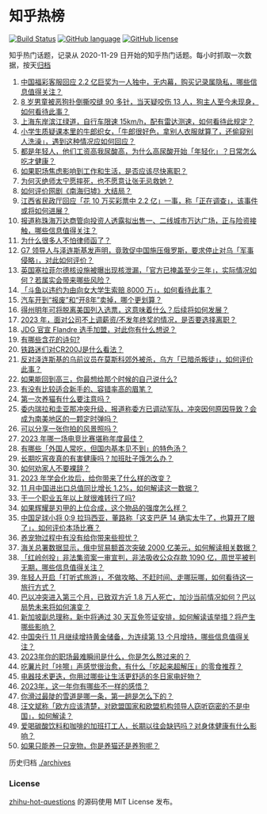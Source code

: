 # 知乎热榜
[![Build Status](https://github.com/ToWeLong/zhihu-hot-questions/workflows/CI/badge.svg)](https://github.com/ToWeLong/zhihu-hot-questions/actions)
[![GitHub language](https://img.shields.io/badge/language-golang-orange.svg)](https://golang.org/)
[![GitHub license](https://img.shields.io/github/license/ToWeLong/zhihu-hot-questions)](https://github.com/ToWeLong/zhihu-hot-questions/blob/main/LICENSE)

知乎热门话题，记录从 2020-11-29 日开始的知乎热门话题。每小时抓取一次数据，按天[归档](./archives)

<!-- BEGIN -->

1. [中国福彩客服回应 2.2 亿巨奖为一人独中，无内幕，购买记录属隐私，哪些信息值得关注？](https://www.zhihu.com/question/633719611)
1. [8 岁男童被恶狗扑倒撕咬缝 90 多针，当天疑咬伤 13 人，狗主人至今未现身，如何看待此事？](https://www.zhihu.com/question/633522963)
1. [上海东岸滨江绿道，自行车限速 15km/h，配有雷达测速，如何看待此规定？](https://www.zhihu.com/question/633388055)
1. [小学生质疑课本里的牛郎织女，「牛郎很好色，拿别人衣服就算了，还偷窥别人洗澡」，遇到这种情况应如何回应？](https://www.zhihu.com/question/633574731)
1. [都是年轻人，他们工资高我尿酸高，为什么高尿酸开始「年轻化」？日常怎么吃才健康？](https://www.zhihu.com/question/633419894)
1. [如果职场焦虑影响到工作和生活，是否应该尽快离职？](https://www.zhihu.com/question/632472702)
1. [为何灭绝师太宁愿摔死，也不愿意让张无忌救她？](https://www.zhihu.com/question/633116641)
1. [如何评价网剧《南海归墟》大结局？](https://www.zhihu.com/question/633490156)
1. [江西省民政厅回应「花 10 万买彩票中 2.2 亿」一事，称「正在调查」，该事件或将如何进展？](https://www.zhihu.com/question/633714326)
1. [报道称珠海万达商管向投资人透露拟出售一、二线城市万达广场，正与险资接触，哪些信息值得关注？](https://www.zhihu.com/question/633714484)
1. [为什么很多人不怕律师函了？](https://www.zhihu.com/question/531998101)
1. [G7 领导人与泽连斯基发声明，竟敦促中国施压俄罗斯，要求停止对乌「军事侵略」，对此如何评价？](https://www.zhihu.com/question/633752669)
1. [英国塞拉菲尔德核设施被曝出现核泄漏，「官方已掩盖至少三年」，实际情况如何？若属实会带来哪些风险？](https://www.zhihu.com/question/633566018)
1. [「斗鱼以违约为由向女大学生索赔 8000 万」，如何看待此事？](https://www.zhihu.com/question/633580850)
1. [汽车开到“报废”和“开8年”卖掉，哪个更划算？](https://www.zhihu.com/question/630375759)
1. [得州明年可将脱离美国列入选票，这意味着什么？后续将如何发展？](https://www.zhihu.com/question/633708854)
1. [2023 年，面对公司不上调薪资/不发年终奖的情况，是否要选择离职？](https://www.zhihu.com/question/632472742)
1. [JDG 官宣 Flandre 选手加盟，对此你有什么想说？](https://www.zhihu.com/question/633714959)
1. [有哪些含花的诗句?](https://www.zhihu.com/question/633360121)
1. [铁路迷们对CR200J是什么看法？](https://www.zhihu.com/question/629056071)
1. [反对泽连斯基的乌前议员在莫斯科郊外被杀，乌方「已暗杀叛徒」，如何评价此事？](https://www.zhihu.com/question/633709649)
1. [如果能回到高三，你最想给那个时候的自己说什么?](https://www.zhihu.com/question/633489774)
1. [有没有比较适合新手的、容错率高的眉笔？](https://www.zhihu.com/question/405680958)
1. [第一次养猫有什么要注意吗？](https://www.zhihu.com/question/631056091)
1. [委内瑞拉和圭亚那冲突升级，报道称委方已调动军队，冲突因何原因导致？会成为南美地区的一颗定时弹吗？](https://www.zhihu.com/question/633707580)
1. [可以分享一张你拍的风景照吗？](https://www.zhihu.com/question/632713283)
1. [2023 年哪一场电竞比赛堪称年度最佳？](https://www.zhihu.com/question/633356317)
1. [有哪些「外国人常吃，但国内基本见不到」的特色汤？](https://www.zhihu.com/question/632380209)
1. [长期吃宵夜真的有害健康吗？加班肚子饿怎么办？](https://www.zhihu.com/question/629449231)
1. [如何劝家人不要裸辞？](https://www.zhihu.com/question/632472655)
1. [2023 年学会化妆后，给你带来了什么样的改变？](https://www.zhihu.com/question/632639154)
1. [11 月中国进出口总值同比增长 1.2%，如何解读这一数据？](https://www.zhihu.com/question/633706855)
1. [干一个职业五年以上就很难转行了吗?](https://www.zhihu.com/question/633543756)
1. [如果辉耀是刃甲的上位合成，这个物品的强度怎么样？](https://www.zhihu.com/question/627920184)
1. [中国足球小将 0:9 拉玛西亚，董路称「这支巴萨 14 确实太牛了，也算开了眼了」，如何评价本场比赛？](https://www.zhihu.com/question/633574090)
1. [养宠物过程中有没有给你带来些担忧？](https://www.zhihu.com/question/629926537)
1. [海关总署数据显示，俄中贸易额首次突破 2000 亿美元，如何解读相关数据？](https://www.zhihu.com/question/633756152)
1. [「红岭创投」非法集资案一审宣判，非法吸收公众存款 1090 亿，周世平被判无期，哪些信息值得关注？](https://www.zhihu.com/question/633732919)
1. [年轻人开启「打听式旅游」，不做攻略、不赶时间、走哪玩哪，如何看待这一旅行方式？](https://www.zhihu.com/question/633751648)
1. [巴以冲突进入第三个月，已致双方近 1.8 万人死亡，加沙当前情况如何？巴以局势未来将如何演变？](https://www.zhihu.com/question/633700140)
1. [新加坡副总理称，新中将通过 30 天互免签证安排，如何解读该举措？将产生哪些影响？](https://www.zhihu.com/question/633732592)
1. [中国央行 11 月继续增持黄金储备，为连续第 13 个月增持，哪些信息值得关注？](https://www.zhihu.com/question/633742784)
1. [2023年你的职场最难瞬间是什么，你是怎么熬过来的？](https://www.zhihu.com/question/633727281)
1. [吃薯片时「咔嚓」声感觉很治愈，有什么「吃起来超解压」的零食推荐？](https://www.zhihu.com/question/631297927)
1. [电器技术更迭，你用过哪些让生活更舒适的冬日家电好物？](https://www.zhihu.com/question/632473459)
1. [2023年，这一年你有哪些不一样的感悟？](https://www.zhihu.com/question/633705089)
1. [你滑过最陡的雪道是哪一条，第一趟是怎么下的？](https://www.zhihu.com/question/632126996)
1. [汪文斌称「欧方应该清楚，对欧盟国家和欧盟机构领导人窃听窃密的不是中国」，如何解读？](https://www.zhihu.com/question/633578667)
1. [爱喝碳酸饮料和咖啡的加班打工人，长期以往会缺钙吗？对身体健康有什么影响？](https://www.zhihu.com/question/631297942)
1. [如果只能养一只宠物，你是养猫还是养狗呢？](https://www.zhihu.com/question/630834017)

<!-- END -->

历史归档 [./archives](./archives)


### License
[zhihu-hot-questions](https://github.com/towelong/zhihu-hot-questions) 的源码使用 MIT License 发布。